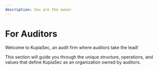 ```yaml
---
description: You are the owner
---
```


# For Auditors

Welcome to KupiaSec, an audit firm where auditors take the lead!&#x20;

This section will guide you through the unique structure, operations, and values that define KupiaSec as an organization owned by auditors.
